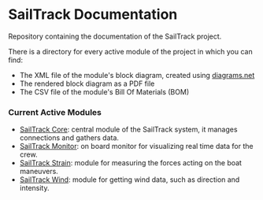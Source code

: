 # SailTrack Documentation
Repository containing the documentation of the SailTrack project.

There is a directory for every active module of the project in which you can find:
* The XML file of the module's block diagram, created using [diagrams.net](https://www.diagrams.net)
* The rendered block diagram as a PDF file
* The CSV file of the module's Bill Of Materials (BOM)

### Current Active Modules
* [SailTrack Core](https://github.com/metis-vela-unipd/sailtrack-documentation/tree/main/SailTrack%20Core): central module of the SailTrack system, it manages connections and gathers data.
* [SailTrack Monitor](https://github.com/metis-vela-unipd/sailtrack-documentation/tree/main/SailTrack%20Monitor): on board monitor for visualizing real time data for the crew.
* [SailTrack Strain](https://github.com/metis-vela-unipd/sailtrack-documentation/tree/main/SailTrack%20Strain): module for measuring the forces acting on the boat maneuvers.
* [SailTrack Wind](https://github.com/metis-vela-unipd/sailtrack-documentation/tree/main/SailTrack%20Wind): module for getting wind data, such as direction and intensity.
